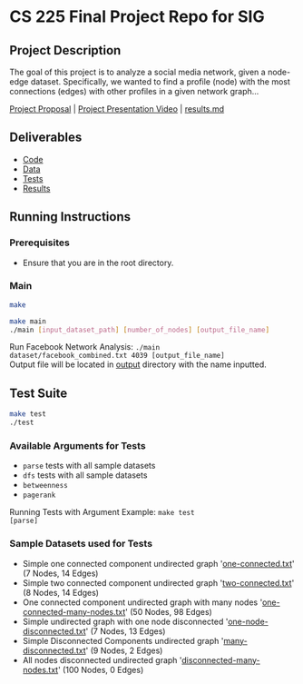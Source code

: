# CS 225 Final Project Repo for SIG

## Project Description
The goal of this project is to analyze a social media network, given a node-edge dataset. Specifically, we wanted to find a profile (node) with the most connections (edges) with other profiles in a given network graph...

[Project Proposal](https://github-dev.cs.illinois.edu/cs225-sp22/slee677-juyoung7-soohar2) | 
[Project Presentation Video](https://github-dev.cs.illinois.edu/cs225-sp22/slee677-juyoung7-soohar2) | 
[results.md](TeamDocs/results.md)

## Deliverables 
- [Code](src)
- [Data](dataset)
- [Tests](tests)
- [Results](output)

## Running Instructions 

### Prerequisites
- Ensure that you are in the root directory.

### Main
```bash
make
```
```bash
make main
./main [input_dataset_path] [number_of_nodes] [output_file_name]
```
Run Facebook Network Analysis: <code>./main dataset/facebook_combined.txt 4039 [output_file_name]</code>
<br>
Output file will be located in [output](output) directory with the name inputted.

## Test Suite
```bash
make test
./test
```
### Available Arguments for Tests
- `parse` tests with all sample datasets
- `dfs` tests with all sample datasets
- `betweenness`
- `pagerank`

Running Tests with Argument Example: <code>make test [parse]</code>

### Sample Datasets used for Tests
- Simple one connected component undirected graph '[one-connected.txt](dataset/sample-data/one-connected.txt)' (7 Nodes, 14 Edges)
- Simple two connected component undirected graph '[two-connected.txt](dataset/sample-data/two-connected.txt)' (8 Nodes, 14 Edges)
- One connected component undirected graph with many nodes '[one-connected-many-nodes.txt](dataset/sample-data/one-connected-many-nodes.txt)' (50 Nodes, 98 Edges)
- Simple undirected graph with one node disconnected '[one-node-disconnected.txt](dataset/sample-data/one-node-disconnected.txt)' (7 Nodes, 13 Edges)
- Simple Disconnected Components undirected graph '[many-disconnected.txt](dataset/sample-data/many-disconnected.txt)' (9 Nodes, 2 Edges)
- All nodes disconnected undirected graph '[disconnected-many-nodes.txt](dataset/sample-data/disconnected-many-nodes.txt)' (100 Nodes, 0 Edges)


